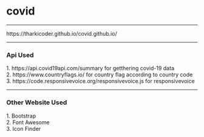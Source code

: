 # covid
<hr>
https://tharkicoder.github.io/covid.github.io/
<hr>
<h3>Api Used</h3>
1. https://api.covid19api.com/summary for getthering covid-19 data<br>
2. https://www.countryflags.io/ for country flag according to country code<br>
3. https://code.responsivevoice.org/responsivevoice.js for responsivevoice
<hr>
<h3>Other Website Used</h3>
1. Bootstrap<br>
2. Font Awesome<br>
3. Icon Finder
